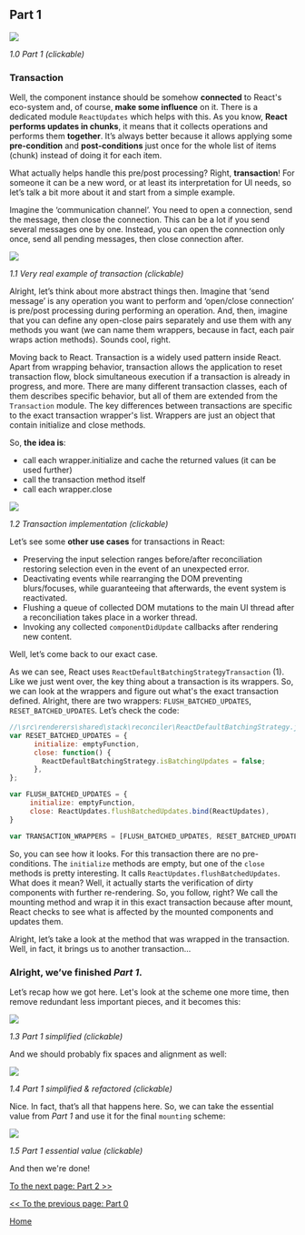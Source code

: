 ## Part 1

[![](https://twisger.github.io/Under-the-hood-ReactJS/master/stack/images/1/part-1.svg)](https://twisger.github.io/Under-the-hood-ReactJS/master/stack/images/1/part-1.svg)

<em>1.0 Part 1 (clickable)</em>

### Transaction

Well, the component instance should be somehow **connected** to React's eco-system and, of course, **make some influence** on it. There is a dedicated module `ReactUpdates` which helps with this. As you know, **React performs updates in chunks**, it means that it collects operations and performs them **together**. It’s always better because it allows applying some **pre-condition** and **post-conditions** just once for the whole list of items (chunk) instead of doing it for each item.

What actually helps handle this pre/post processing? Right, **transaction**! For someone it can be a new word, or at least its interpretation for UI needs, so let’s talk a bit more about it and start from a simple example.

Imagine the ‘communication channel’. You need to open a connection, send the message, then close the connection. This can be a lot if you send several messages one by one. Instead, you can open the connection only once, send all pending messages, then close connection after.


[![](https://twisger.github.io/Under-the-hood-ReactJS/master/stack/images/1/communication-channel.svg)](https://twisger.github.io/Under-the-hood-ReactJS/master/stack/images/1/communication-channel.svg)

<em>1.1 Very real example of transaction (clickable)</em>

Alright, let’s think about more abstract things then. Imagine that ‘send message’ is any operation you want to perform and ‘open/close connection’ is pre/post processing during performing an operation. And, then, imagine that you can define any open-close pairs separately and use them with any methods you want (we can name them wrappers, because in fact, each pair wraps action methods). Sounds cool, right.

Moving back to React. Transaction is a widely used pattern inside React. Apart from wrapping behavior, transaction allows the application to reset transaction flow, block simultaneous execution if a transaction is already in progress, and more. There are many different transaction classes, each of them describes specific behavior, but all of them are extended from the `Transaction` module. The key differences between transactions are specific to the exact transaction wrapper's list. Wrappers are just an object that contain initialize and close methods.

So, **the idea is**:
* call each wrapper.initialize and cache the returned values (it can be used further)
* call the transaction method itself
* call each wrapper.close

[![](https://twisger.github.io/Under-the-hood-ReactJS/master/stack/images/1/transaction.svg)](https://twisger.github.io/Under-the-hood-ReactJS/master/stack/images/1/transaction.svg)

<em>1.2 Transaction implementation (clickable)</em>


Let’s see some **other use cases** for transactions in React:
* Preserving the input selection ranges before/after reconciliation restoring selection even in the event of an unexpected error.
* Deactivating events while rearranging the DOM preventing blurs/focuses, while guaranteeing that afterwards, the event system is reactivated.
* Flushing a queue of collected DOM mutations to the main UI thread after a reconciliation takes place in a worker thread.
* Invoking any collected `componentDidUpdate` callbacks after rendering new content.

Well, let’s come back to our exact case.

As we can see, React uses `ReactDefaultBatchingStrategyTransaction` (1). Like we just went over, the key thing about a transaction is its wrappers. So, we can look at the wrappers and figure out what's the exact transaction defined. Alright, there are two wrappers: `FLUSH_BATCHED_UPDATES`, `RESET_BATCHED_UPDATES`. Let’s check the code:

```javascript
//\src\renderers\shared\stack\reconciler\ReactDefaultBatchingStrategy.js#19
var RESET_BATCHED_UPDATES = {
	  initialize: emptyFunction,
	  close: function() {
		ReactDefaultBatchingStrategy.isBatchingUpdates = false;
	  },
};

var FLUSH_BATCHED_UPDATES = {
	 initialize: emptyFunction,
	 close: ReactUpdates.flushBatchedUpdates.bind(ReactUpdates),
}

var TRANSACTION_WRAPPERS = [FLUSH_BATCHED_UPDATES, RESET_BATCHED_UPDATES];
```

So, you can see how it looks. For this transaction there are no pre-conditions. The `initialize` methods are empty, but one of the `close` methods is pretty interesting. It calls `ReactUpdates.flushBatchedUpdates`. What does it mean? Well, it actually starts the verification of dirty components with further re-rendering. So, you follow, right? We call the mounting method and wrap it in this exact transaction because after mount, React checks to see what is affected by the mounted components and updates them.

Alright, let’s take a look at the method that was wrapped in the transaction. Well, in fact, it brings us to another transaction...


### Alright, we’ve finished *Part 1*.

Let’s recap how we got here. Let's look at the scheme one more time, then remove redundant less important pieces, and it becomes this:

[![](https://twisger.github.io/Under-the-hood-ReactJS/master/stack/images/1/part-1-A.svg)](https://twisger.github.io/Under-the-hood-ReactJS/master/stack/images/1/part-1-A.svg)

<em>1.3 Part 1 simplified (clickable)</em>

And we should probably fix spaces and alignment as well:

[![](https://twisger.github.io/Under-the-hood-ReactJS/master/stack/images/1/part-1-B.svg)](https://twisger.github.io/Under-the-hood-ReactJS/master/stack/images/1/part-1-B.svg)

<em>1.4 Part 1 simplified & refactored (clickable)</em>

Nice. In fact, that’s all that happens here. So, we can take the essential value from *Part 1* and use it for the final `mounting` scheme:

[![](https://twisger.github.io/Under-the-hood-ReactJS/master/stack/images/1/part-1-C.svg)](https://twisger.github.io/Under-the-hood-ReactJS/master/stack/images/1/part-1-C.svg)

<em>1.5 Part 1 essential value (clickable)</em>

And then we're done!


[To the next page: Part 2 >>](./Part-2.md)

[<< To the previous page: Part 0](./Part-0.md)


[Home](../../README.md)
